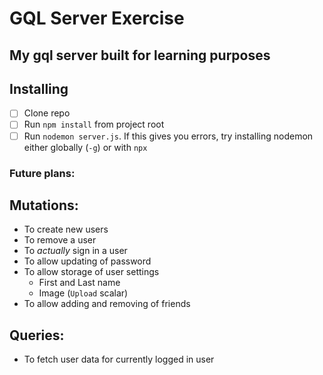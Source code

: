# GQL Server Exercise
My gql server built for learning purposes
--
## Installing
- [ ] Clone repo
- [ ] Run `npm install` from project root
- [ ] Run `nodemon server.js`. If this gives you errors, try installing nodemon either globally (`-g`) or with `npx`
### Future plans:

## Mutations:
- To create new users
- To remove a user
- To _actually_ sign in a user
- To allow updating of password
- To allow storage of user settings
  - First and Last name
  - Image (`Upload` scalar)
- To allow adding and removing of friends

## Queries:

- To fetch user data for currently logged in user

